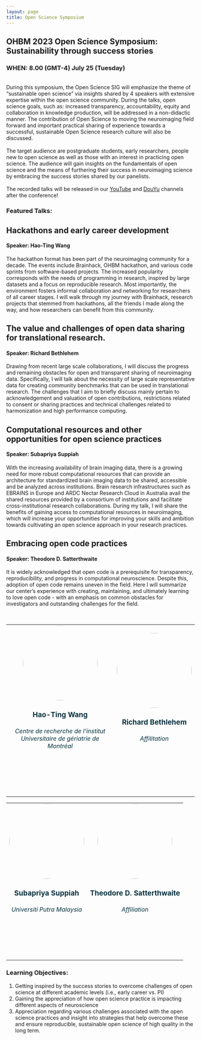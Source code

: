 ```yaml
---
layout: page
title: Open Science Symposium
---
```


## OHBM 2023 Open Science Symposium: Sustainability through success stories 
### WHEN: 8.00 (GMT-4) July 25 (Tuesday)

<br>During  this symposium, the Open Science SIG will emphasize the theme of “sustainable open science” via insights shared by 4 speakers with extensive expertise within the open science community. During the talks, open science goals, such as: increased transparency, accountability, equity and collaboration in knowledge production, will be addressed in a non-didactic manner. The contribution of Open Science to moving the neuroimaging field forward and important practical sharing of experience towards a successful, sustainable Open Science research culture will also be discussed.<br>
<br>The target audience are postgraduate students, early researchers, people new to open science as well as those with an interest in practicing open science. The audience will gain insights on the fundamentals of open science and the means of furthering their success in neuroimaging science by embracing the success stories shared by our panelists.<br>
<br>The recorded talks will be released in our [YouTube](https://www.youtube.com/@ohbmopensciencesig7246) and [DouYu](https://v.douyu.com/author/E6djmK60BNw1) channels after the conference! 

### Featured Talks: 
## Hackathons and early career development
#### Speaker: Hao-Ting Wang

The hackathon format has been part of the neuroimaging community for a decade. The events include Brainhack, OHBM hackathon, and various code sprints from software-based projects. The increased popularity corresponds with the needs of programming in research, inspired by large datasets and a focus on reproducible research. Most importantly, the environment fosters informal collaboration and networking for researchers of all career stages. I will walk through my journey with Brainhack, research projects that stemmed from hackathons, all the friends I made along the way, and how researchers can benefit from this community. 

## The value and challenges of open data sharing for translational research.
#### Speaker: Richard Bethlehem

Drawing from recent large scale collaborations, I will discuss the progress and remaining obstacles for open and transparent sharing of neuroimaging data. Specifically, I will talk about the necessity of large scale representative data for creating community benchmarks that can be used in translational research. The challenges that I aim to briefly discuss mainly pertain to acknowledgement and valuation of open contributions, restrictions related to consent or sharing practices and technical challenges related to harmonization and high performance computing.

## Computational resources and other opportunities for open science practices
#### Speaker: Subapriya Suppiah

With the increasing availability of brain imaging data, there is a growing need for more robust computational resources that can provide an architecture for standardized brain imaging data to be shared, accessible and be analyzed across institutions. Brain research infrastructures such as EBRAINS in Europe and ARDC Nectar Research Cloud in Australia avail the shared resources provided by a consortium of institutions and facilitate cross-institutional research collaborations. During my talk, I will share the benefits of gaining access to computational resources in neuroimaging, which will increase your opportunities for improving your skills and ambition towards cultivating an open science approach in your research practices.

## Embracing open code practices
#### Speaker: Theodore D. Satterthwaite

It is widely acknowledged that open code is a prerequisite for transparency, reproducibility, and progress in computational neuroscience. Despite this, adoption of open code remains uneven in the field. Here I will summarize our center’s experience with creating, maintaining, and ultimately learning to love open code - with an emphasis on common obstacles for investigators and outstanding challenges for the field.


<br>


<table class="people">
    <tr class="people">
        <td class="people">
            <a style="display:block; color:#05323F">
            <aside>
            <header>
                <img src="../img/speakers/haoting_wang.jpg" style="height:200px; border-radius:50%;">
                <h3>Hao-Ting Wang</h3>
                <h6>Centre de recherche de l'institut Universitaire de gériatrie de Montréal</h6>
                <h4>
                <!--
                <a target="_blank" href="https://twitter.com/NaomiGaggi"><i class="fa fa-twitter fa-2x" style="position: relative; top: 0px;text-indent:0px;  vertical-align: middle; margin-left:4px; margin-right:4px;"></i></a>
                <a target="_blank" href="https://github.com/NaomiGaggi"><i class="fa fa-github fa-2x" style="position: relative; top: 0px; text-indent:0px; vertical-align: middle; margin-left:4px; margin-right:4px;"></i></a>
                <a target="_blank" href="https://NaomiGaggi.Wordpress.com"><i class="fa fa-external-link-square fa-2x" style="position: relative; top: 0px;text-indent:0px;  vertical-align: middle; margin-left:4px; margin-right:4px;"></i></a>
                -->
                </h4>
                <br>
            </header>
            </aside>
            </a>
        </td>
        <td class="people">
            <a style="display:block; color:#05323F">
            <aside>
            <header>
                <img src="../img/speakers/placeholder.jpg" style="height:200px; border-radius:50%;">
                <h3>Richard Bethlehem</h3>
                <h6>Affilitation</h6>
                <h4>
                 <!--
                <a target="_blank" href="https://twitter.com/SubapriyaSuppi1"><i class="fa fa-twitter fa-2x" style="position: relative; top: 0px;text-indent:0px;  vertical-align: middle; margin-left:4px; margin-right:4px;"></i></a>
                <a target="_blank" href="https://github.com/Drpriyasiva"><i class="fa fa-github fa-2x" style="position: relative; top: 0px; text-indent:0px; vertical-align: middle; margin-left:4px; margin-right:4px;"></i></a>
                <a target="_blank" href="https://www.linkedin.com/in/subapriya-suppiah-93375b8b/"><i class="fa fa-external-link-square fa-2x" style="position: relative; top: 0px;text-indent:0px;  vertical-align: middle; margin-left:4px; margin-right:4px;"></i></a>
                -->
                </h4>
                <br>
            </header>
            </aside>
            </a>
        </td>
    </tr>
</table>
<table class="people">
    <tr class="people">
        <td class="people">
            <a style="display:block; color:#05323F">
            <aside>
            <header>
                <img src="../img/team/subapriya_suppiah.jpg" style="height:200px; border-radius:50%;">
                <h3>Subapriya Suppiah</h3>
                <h6>Universiti Putra Malaysia</h6>
                <h4>
                 <!--
                <a target="_blank" href="https://twitter.com/sNeuroble"><i class="fa fa-twitter fa-2x" style="position: relative; top: 0px;text-indent:0px;  vertical-align: middle; margin-left:4px; margin-right:4px;"></i></a>
                -->
                </h4>
                <br>
            </header>
            </aside>
            </a>
        </td>
  <td class="people">
            <a style="display:block; color:#05323F">
            <aside>
            <header>
                <img src="../img/speakers/placeholder.jpg" style="height:200px; border-radius:50%;">
                <h3>Theodore D. Satterthwaite</h3>
                <h6> Affiliation</h6>
                <h4>
                <!--
                <a target="_blank" href="https://twitter.com/vborghesani"><i class="fa fa-twitter fa-2x" style="position: relative; top: 0px;text-indent:0px;  vertical-align: middle; margin-left:4px; margin-right:4px;"></i></a>
                -->
                </h4>
                <br>
            </header>
            </aside>
            </a>
        </td>
    </tr>
</table>


### Learning Objectives:
1. Getting inspired by the success stories to overcome challenges of open science at different academic levels (i.e., early career vs. PI)
2. Gaining the appreciation of how open science practice is impacting different aspects of neuroscience
3. Appreciation regarding various challenges associated with the open science practices and insight into strategies that help overcome these and ensure reproducible, sustainable open science of high quality in the long term.




